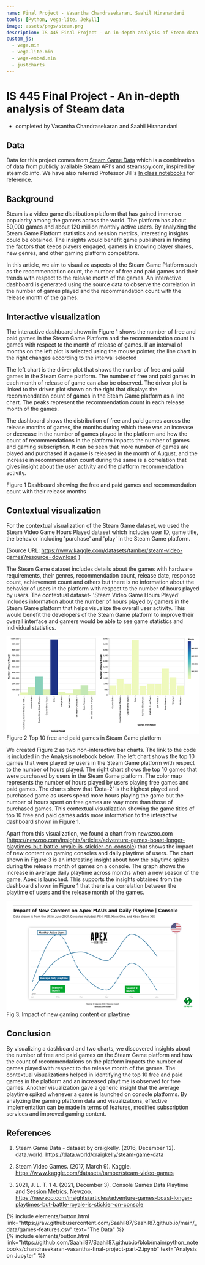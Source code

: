```yaml
---
name: Final Project - Vasantha Chandrasekaran, Saahil Hiranandani
tools: [Python, vega-lite, Jekyll]
image: assets/pngs/steam.png
description: IS 445 Final Project - An in-depth analysis of Steam data - completed by Vasantha Chandrasekaran and Saahil Hiranandani
custom_js:
  - vega.min
  - vega-lite.min
  - vega-embed.min
  - justcharts
---
```



# IS 445 Final Project - An in-depth analysis of Steam data
- completed by Vasantha Chandrasekaran and Saahil Hiranandani

## Data

Data for this project comes from [Steam Game Data](https://data.world/craigkelly/steam-game-data) which is a combination of data from publicly available Steam API's and steamspy.com, inspired by steamdb.info. We have also referred Professor Jill's [In class notebooks](https://starboard.gg/jnaiman/inClass_week10_online_fall2022-nrSZM7g) for reference.

## Background

Steam is a video game distribution platform that has gained immense popularity among the gamers across the world. The platform has about 50,000 games and about 120 million monthly active users. By analyzing the Steam Game Platform statistics and session metrics, interesting insights could be obtained. The insights would benefit game publishers in finding the factors that keeps players engaged, gamers in knowing player shares, new genres, and other gaming platform competitors.

In this article, we aim to visualize aspects of the Steam Game Platform such as the recommendation count, the number of free and paid games and their trends with respect to the release month of the games. An interactive dashboard is generated using the source data  to observe the correlation in the number of games played and the recommendation count with the release month of the games.

## Interactive visualization

The interactive dashboard shown in Figure 1 shows the number of free and paid games in the Steam Game Platform and the recommendation count in games with respect to the month of release of games.  If an interval of months on the left plot is selected using the mouse pointer, the line chart in the right changes according to the interval selected

The left chart is the driver plot that shows the number of free and paid games in the Steam Game platform. The number of free and paid games in each month of release of game can also be observed. The driver plot is linked to the driven plot shown on the right that displays the recommendation count of games in the Steam Game platform as a line chart. The peaks represent the recommendation count in each release month of the games.

The dashboard shows the distribution of free and paid games across the release months of games, the months during which there was an increase or decrease in the number of games played in the platform and how the count of recommendations in the platform impacts the number of games and gaming subscription. It can be seen that more number of games are played and purchased if a game is released in the month of August, and the increase in recommendation count during the same is a correlation that gives insight about the user activity and the platform recommendation activity.

<vegachart schema-url="{{ site.baseurl }}/assets/json/project-dashboard.vl.json" style="width: 100%"></vegachart>

Figure 1 Dashboard showing the free and paid games and recommendation count with their release months

## Contextual visualization

For the contextual visualization of the Steam Game dataset, we used the Steam Video Game Hours Played dataset which includes user ID, game title, the behavior including 'purchase' and 'play' in the Steam Game platform.

(Source URL: https://www.kaggle.com/datasets/tamber/steam-video-games?resource=download )

The Steam Game dataset includes details about the games with hardware requirements, their genres, recommendation count, release date, response count, achievement count and others but there is no information about the behavior of users in the platform with respect to the number of hours played by users. The contextual dataset- 'Steam Video Game Hours Played' includes information about the number of hours played by gamers in the Steam Game platform that helps visualize the overall user activity. This would benefit the developers of the Steam Game platform to improve their overall interface and gamers would be able to see game statistics and individual statistics.

![contextual-visualization](/assets/pngs/contextual-visualization.png)
Figure 2 Top 10 free and paid games in Steam Game platform

We created Figure 2 as two non-interactive bar charts. The link to the code is included in the Analysis notebook below. The left chart shows the top 10 games that were played by users in the Steam Game platform with respect to the number of hours played. The right chart shows the top 10 games that were purchased by users in the Steam Game platform. The color map represents the number of hours played by users playing free games and paid games. The charts show that ‘Dota-2’ is the highest played and purchased game as users spend more hours playing the game but the number of hours spent on free games are way more than those of purchased games. This contextual visualization showing the game titles of top 10 free and paid games adds more information to the interactive dashboard shown in Figure 1.

Apart from this visualization, we found a chart from newszoo.com (https://newzoo.com/insights/articles/adventure-games-boast-longer-playtimes-but-battle-royale-is-stickier-on-console)  that shows the impact of new content on gaming consoles and daily playtime of users. The chart shown in Figure 3 is an interesting insight about how the playtime spikes during the release month of games on a console. The graph shows the increase in average daily playtime across months when a new season of the game, Apex is launched. This supports the insights obtained from the dashboard shown in Figure 1 that there is a correlation between the playtime of users and the release month of the games.

![apex-chart](/assets/pngs/apex-chart.png)
Fig 3. Impact of new gaming content on playtime

## Conclusion

By visualizing a dashboard and two charts, we discovered insights about the number of free and paid games on the Steam Game platform and how the count of recommendations on the platform impacts the number of games played with respect to the release month of the games. The contextual visualizations helped in identifying the top 10 free and paid games in the platform and an increased playtime is observed for free games. Another visualization gave a generic insight that the average playtime spiked whenever a game is launched on console platforms.  By analyzing the gaming platform data and visualizations, effective implementation can be made in terms of features, modified subscription services and improved gaming content.

## References

1.	Steam Game Data - dataset by craigkelly. (2016, December 12). data.world. https://data.world/craigkelly/steam-game-data

2.	Steam Video Games. (2017, March 9). Kaggle. https://www.kaggle.com/datasets/tamber/steam-video-games

3.	2021, J. L. T. 1 4. (2021, December 3). Console Games Data Playtime and Session Metrics. Newzoo. https://newzoo.com/insights/articles/adventure-games-boast-longer-playtimes-but-battle-royale-is-stickier-on-console

<div class="left">
{% include elements/button.html link="https://raw.githubusercontent.com/Saahil87/Saahil87.github.io/main/_data/games-features.csv" text="The Data" %}
</div>

<div class="right">
{% include elements/button.html link="https://github.com/Saahil87/Saahil87.github.io/blob/main/python_notebooks/chandrasekaran-vasantha-final-project-part-2.ipynb" text="Analysis on Jupyter" %}
</div>